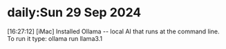 # daily:Sun 29 Sep 2024

[16:27:12] [iMac] Installed Ollama -- local AI that runs at the command line. To run it type: ollama run llama3.1
